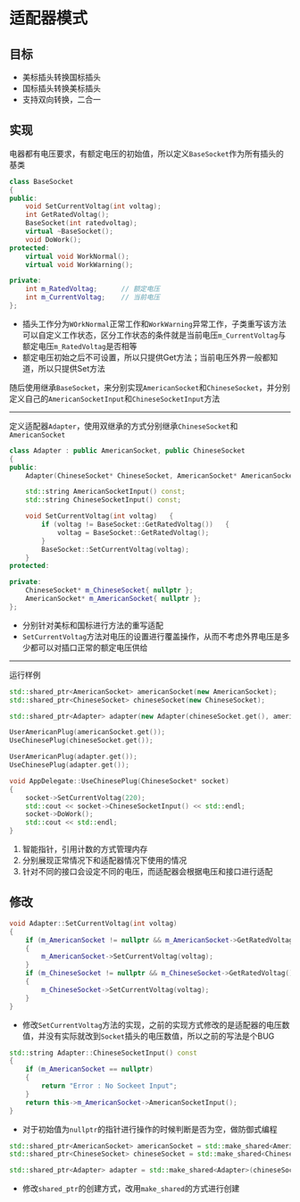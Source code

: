 <!--
 * @Version: 
 * @Autor: LC
 * @Date: 2021-12-02 16:24:15
 * @LastEditors: LC
 * @LastEditTime: 2021-12-03 11:49:31
 * @Description: 适配器模式
-->
# 适配器模式

## 目标

- 美标插头转换国标插头
- 国标插头转换美标插头
- 支持双向转换，二合一

## 实现

电器都有电压要求，有额定电压的初始值，所以定义`BaseSocket`作为所有插头的基类

```cpp
class BaseSocket
{
public:
	void SetCurrentVoltag(int voltag);
	int GetRatedVoltag();
	BaseSocket(int ratedvoltag);
	virtual ~BaseSocket();
	void DoWork();
protected:
	virtual void WorkNormal();
	virtual void WorkWarning();

private:
	int m_RatedVoltag;		// 额定电压
	int m_CurrentVoltag;	// 当前电压
};
```

- 插头工作分为`WOrkNormal`正常工作和`WorkWarning`异常工作，子类重写该方法可以自定义工作状态，区分工作状态的条件就是当前电压`m_CurrentVoltag`与额定电压`m_RatedVoltag`是否相等
- 额定电压初始之后不可设置，所以只提供Get方法；当前电压外界一般都知道，所以只提供Set方法

随后使用继承`BaseSocket`，来分别实现`AmericanSocket`和`ChineseSocket`，并分别定义自己的`AmericanSocketInput`和`ChineseSocketInput`方法

-----

定义适配器`Adapter`，使用双继承的方式分别继承`ChineseSocket`和`AmericanSocket`

```cpp
class Adapter : public AmericanSocket, public ChineseSocket
{
public:
    Adapter(ChineseSocket* ChineseSocket, AmericanSocket* AmericanSocket);

    std::string AmericanSocketInput() const;
    std::string ChineseSocketInput() const;

    void SetCurrentVoltag(int voltag)   {
        if (voltag != BaseSocket::GetRatedVoltag())   {
            voltag = BaseSocket::GetRatedVoltag();
        }
        BaseSocket::SetCurrentVoltag(voltag);
    }
protected:

private:
    ChineseSocket* m_ChineseSocket{ nullptr };
    AmericanSocket* m_AmericanSocket{ nullptr };
};
```

- 分别针对美标和国标进行方法的重写适配
- `SetCurrentVoltag`方法对电压的设置进行覆盖操作，从而不考虑外界电压是多少都可以对插口正常的额定电压供给

------

运行样例

```cpp
std::shared_ptr<AmericanSocket> americanSocket(new AmericanSocket);
std::shared_ptr<ChineseSocket> chineseSocket(new ChineseSocket);

std::shared_ptr<Adapter> adapter(new Adapter(chineseSocket.get(), americanSocket.get()));

UserAmericanPlug(americanSocket.get());
UseChinesePlug(chineseSocket.get());

UserAmericanPlug(adapter.get());
UseChinesePlug(adapter.get());

void AppDelegate::UseChinesePlug(ChineseSocket* socket)
{
	socket->SetCurrentVoltag(220);
	std::cout << socket->ChineseSocketInput() << std::endl;
	socket->DoWork();
	std::cout << std::endl;
}
```

1. 智能指针，引用计数的方式管理内存
2. 分别展现正常情况下和适配器情况下使用的情况
3. 针对不同的接口会设定不同的电压，而适配器会根据电压和接口进行适配

## 修改

```cpp
void Adapter::SetCurrentVoltag(int voltag)
{
	if (m_AmericanSocket != nullptr && m_AmericanSocket->GetRatedVoltag() != voltag)
	{
		m_AmericanSocket->SetCurrentVoltag(voltag);
	}
	if (m_ChineseSocket != nullptr && m_ChineseSocket->GetRatedVoltag() != voltag)
	{
		m_ChineseSocket->SetCurrentVoltag(voltag);
	}
}

```

- 修改`SetCurrentVoltag`方法的实现，之前的实现方式修改的是适配器的电压数值，并没有实际就改到`Socket`插头的电压数值，所以之前的写法是个BUG

```cpp
std::string Adapter::ChineseSocketInput() const
{
	if (m_AmericanSocket == nullptr)
	{
		return "Error : No Sockeet Input";
	}
	return this->m_AmericanSocket->AmericanSocketInput();
}
```

- 对于初始值为`nullptr`的指针进行操作的时候判断是否为空，做防御式编程

```cpp
std::shared_ptr<AmericanSocket> americanSocket = std::make_shared<AmericanSocket>();
std::shared_ptr<ChineseSocket> chineseSocket = std::make_shared<ChineseSocket>();

std::shared_ptr<Adapter> adapter = std::make_shared<Adapter>(chineseSocket.get(), americanSocket.get());
```

- 修改`shared_ptr`的创建方式，改用`make_shared`的方式进行创建